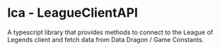 # lca - LeagueClientAPI

A typescript library that provides methods to connect to the League of Legends client and fetch data from Data Dragon / Game Constants.
